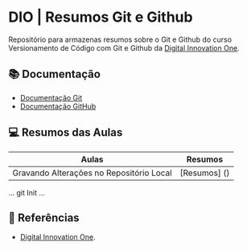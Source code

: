 
# DIO | Resumos Git e Github

Repositório para armazenas resumos sobre o Git e Github do curso Versionamento de Código com Git e Github da [Digital Innovation One](https://www.dio.me).

## 📚 Documentação
- [Documentação Git](https://git-scm.com/doc)
- [Documentação GitHub](https://docs.github.com/)

## 💻 Resumos das Aulas

| Aulas | Resumos |
|-------|---------|
| Gravando Alterações no Repositório Local | [Resumos] () |

...
git Init 
...

## 🔎 Referências
- [Digital Innovation One]().